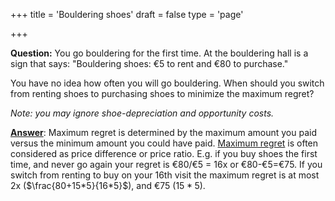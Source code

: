 +++
title = 'Bouldering shoes'
draft = false
type = 'page'

+++

**Question:** You go bouldering for the first time. At the bouldering hall is a sign that says: "Bouldering shoes: €5 to rent and €80 to purchase."

You have no idea how often you will go bouldering. When should you switch from renting shoes to purchasing shoes to minimize the maximum regret?

*Note: you may ignore shoe-depreciation and opportunity costs.*

[**Answer**](/puzzles/bouldering_shoes/): Maximum regret is determined by the maximum amount you paid versus the minimum amount you could have paid. [Maximum regret](https://en.wikipedia.org/wiki/Regret_(decision_theory)) is often considered as price difference or price ratio. E.g. if you buy shoes the first time, and never go again your regret is €80/€5 = 16x or €80-€5=€75. If you switch from renting to buy on your 16th visit the maximum regret is at most 2x ($\frac{80+15*5}{16*5}$), and €75 ($15*5$). 

